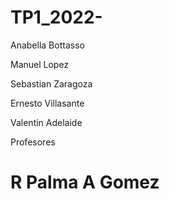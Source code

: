 # TP1_2022-
Anabella Bottasso
<p>
Manuel Lopez
  </p>
  <p>
Sebastian Zaragoza
    </p>
    <p>
Ernesto Villasante
      </p>
      <p>
Valentin Adelaide
        </p>

Profesores
<h1>
R Palma
A Gomez
</h1>

